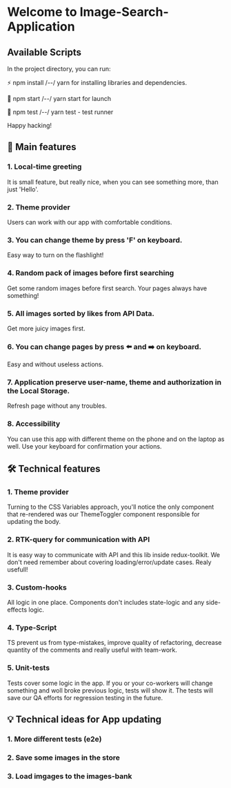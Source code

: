 # Welcome to Image-Search-Application

## Available Scripts

In the project directory, you can run:

⚡ npm install /--/ yarn for installing libraries and dependencies.

🚀 npm start /--/ yarn start for launch

🦉 npm test /--/ yarn test - test runner

Happy hacking!

## 📌 Main features

### 1. Local-time greeting 
It is small feature, but really nice, when you can see something more, than just 'Hello'.

### 2. Theme provider
Users can work with our app with comfortable conditions.

### 3. You can change theme by press 'F' on keyboard. 
Easy way to turn on the flashlight!

### 4. Random pack of images before first searching
Get some random images before first search. Your pages always have something!

### 5. All images sorted by likes from API Data.
Get more juicy images first.

### 6. You can change pages by press ⬅️ and ➡️ on keyboard.
Easy and without useless actions.

### 7. Application preserve user-name, theme and authorization in the Local Storage. 
Refresh page without any troubles.

### 8. Accessibility
You can use this app with different theme on the phone and on the laptop as well. Use your keyboard for confirmation your actions.


## 🛠️ Technical features

### 1. Theme provider
Turning to the CSS Variables approach, you'll notice the only component that re-rendered was our ThemeToggler component responsible for updating the body.

### 2. RTK-query for communication with API
It is easy way to communicate with API and this lib inside redux-toolkit. 
We don't need remember about covering loading/error/update cases. Realy usefull!

### 3. Custom-hooks
All logic in one place. Components don't includes state-logic and any side-effects logic.

### 4. Type-Script
TS prevent us from type-mistakes, improve quality of refactoring, decrease quantity of the comments and really useful with team-work.

### 5. Unit-tests
Tests cover some logic in the app. If you or your co-workers will change something and woll broke previous logic, tests will show it. 
The tests will save our QA efforts for regression testing in the future.


## 💡 Technical ideas for App updating

### 1. More different tests (e2e)

### 2. Save some images in the store

### 3. Load imgages to the images-bank

